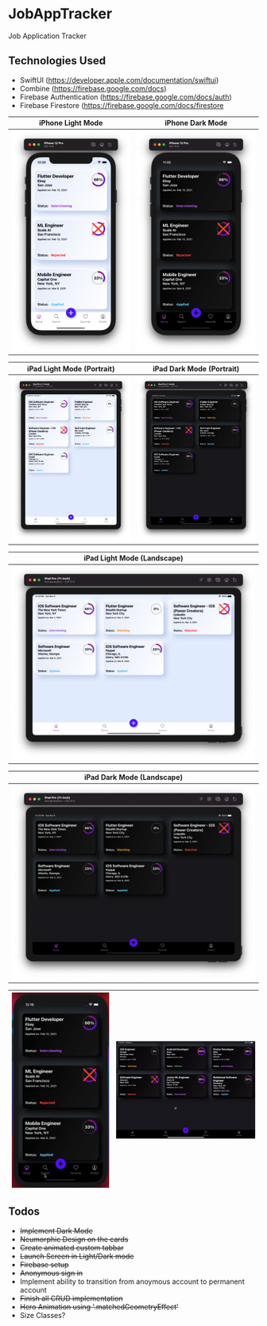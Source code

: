 # JobAppTracker
Job Application Tracker

## Technologies Used
* SwiftUI (https://developer.apple.com/documentation/swiftui)
* Combine (https://firebase.google.com/docs)
* Firebase Authentication (https://firebase.google.com/docs/auth)
* Firebase Firestore (https://firebase.google.com/docs/firestore

| iPhone Light Mode | iPhone Dark Mode |
| --- | --- |
| ![iPhone 11 Pro Light Mode](images/iPhone12ProLightMode.png) | ![iPad Pro 2020 Portrait - Dark](images/iPhone12ProDarkMode.png) |

| iPad Light Mode (Portrait) | iPad Dark Mode (Portrait) |
| --- | --- |
| ![iPad Pro 2020 Portrait - Light](images/iPadPro2020LightPortrait.png) | ![iPad Pro 2020 Portrait - Dark](images/iPadPro2020DarkPortrait.png) |

| iPad Light Mode (Landscape) |
| --- | 
| ![iPad Pro 2020 Landscape - Light](images/iPadPro2020LightLandscape.png) | 

| iPad Dark Mode (Landscape) |
| --- | 
|![iPad Pro 2020 Landscape - Dark](images/iPadPro2020DarkLandscape.png) |

| ![](gifs/iphone.gif) | ![](gifs/ipad.gif) |
| --- | --- |




## Todos
* <strike> Implement Dark Mode </strike>
* <strike> Neumorphic Design on the cards </strike>
* <strike> Create animated custom tabbar </strike>
* <strike> Launch Screen in Light/Dark mode </strike>
* <strike> Firebase setup </strike>
* <strike> Anonymous sign in </strike>
* Implement ability to transition from anoymous account to permanent account
* <strike> Finish all CRUD implementation</strike>
* <strike> Hero Animation using '.matchedGeometryEffect' </strike> 
* Size Classes?

